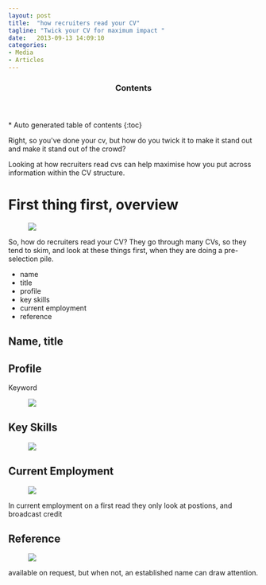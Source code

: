 ```yaml
---
layout: post
title:  "how recruiters read your CV"
tagline: "Twick your CV for maximum impact "
date:   2013-09-13 14:09:10
categories: 
- Media
- Articles
---
```


<section id="table-of-contents" class="toc">
  <header>
    <h3>Contents</h3>
  </header>
<div id="drawer" markdown="1">
*  Auto generated table of contents
{:toc}
</div>
</section><!-- /#table-of-contents -->

Right, so you've done your cv, but how do you twick it to make it stand out and make it stand out of the crowd?

Looking at how recruiters read cvs can help maximise how you put across information within the CV structure.

# First thing first, overview

<figure>
  <a href="{{ site.url }}/images/cv-read/cv-read-1.png" title="Broadcast CV"><img src="{{ site.url }}/images/cv-read/cv-read-1.png"></a>
</figure>

So, how do recruiters read your CV?
They go through many CVs, so they tend to skim, and look at these things first, when they are doing a pre-selection pile.

- name
- title
- profile
- key skills
- current employment
- reference

## Name,  title


## Profile
Keyword

<figure>
  <a href="{{ site.url }}/images/cv-read/cv-read-2-key.png" title="Broadcast CV"><img src="{{ site.url }}/images/cv-read/cv-read-2-key.png"></a>
</figure>

##  Key Skills 

<figure>
  <a href="{{ site.url }}/images/cv-read/cv-read-2.png" title="Broadcast CV"><img src="{{ site.url }}/images/cv-read/cv-read-2.png"></a>
</figure>

## Current Employment

<figure>
  <a href="{{ site.url }}/images/cv-read/cv-read-3.png" title="Broadcast CV"><img src="{{ site.url }}/images/cv-read/cv-read-3.png"></a>
</figure>

 In current employment on a first read they only look at postions, and broadcast credit

## Reference

<figure>
  <a href="{{ site.url }}/images/cv-read/cv-read-4.png" title="Broadcast CV"><img src="{{ site.url }}/images/cv-read/cv-read-4.png"></a>
</figure>

available on request, but when not, an established name can draw attention. 
